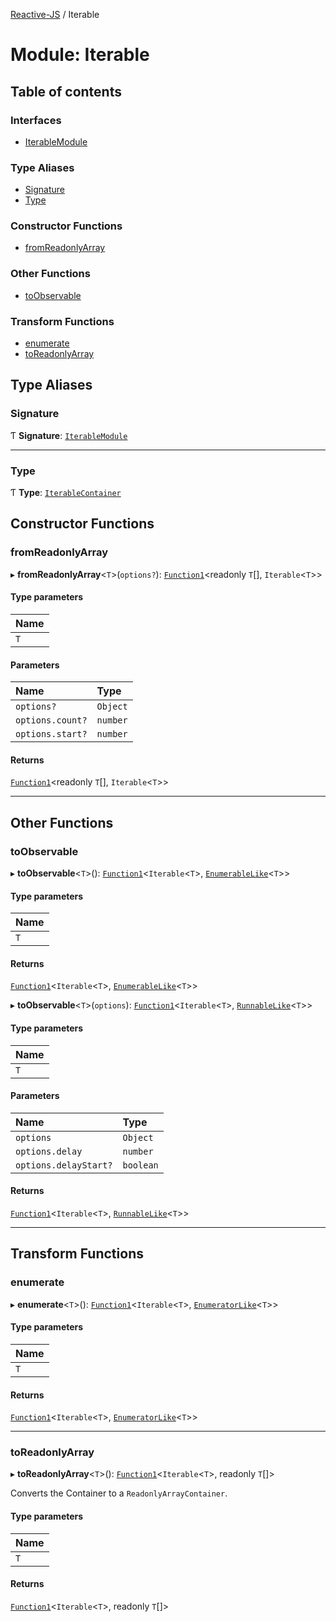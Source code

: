 [Reactive-JS](../README.md) / Iterable

# Module: Iterable

## Table of contents

### Interfaces

- [IterableModule](../interfaces/Iterable.IterableModule.md)

### Type Aliases

- [Signature](Iterable.md#signature)
- [Type](Iterable.md#type)

### Constructor Functions

- [fromReadonlyArray](Iterable.md#fromreadonlyarray)

### Other Functions

- [toObservable](Iterable.md#toobservable)

### Transform Functions

- [enumerate](Iterable.md#enumerate)
- [toReadonlyArray](Iterable.md#toreadonlyarray)

## Type Aliases

### Signature

Ƭ **Signature**: [`IterableModule`](../interfaces/Iterable.IterableModule.md)

___

### Type

Ƭ **Type**: [`IterableContainer`](../interfaces/types.IterableContainer.md)

## Constructor Functions

### fromReadonlyArray

▸ **fromReadonlyArray**<`T`\>(`options?`): [`Function1`](functions.md#function1)<readonly `T`[], `Iterable`<`T`\>\>

#### Type parameters

| Name |
| :------ |
| `T` |

#### Parameters

| Name | Type |
| :------ | :------ |
| `options?` | `Object` |
| `options.count?` | `number` |
| `options.start?` | `number` |

#### Returns

[`Function1`](functions.md#function1)<readonly `T`[], `Iterable`<`T`\>\>

___

## Other Functions

### toObservable

▸ **toObservable**<`T`\>(): [`Function1`](functions.md#function1)<`Iterable`<`T`\>, [`EnumerableLike`](../interfaces/types.EnumerableLike.md)<`T`\>\>

#### Type parameters

| Name |
| :------ |
| `T` |

#### Returns

[`Function1`](functions.md#function1)<`Iterable`<`T`\>, [`EnumerableLike`](../interfaces/types.EnumerableLike.md)<`T`\>\>

▸ **toObservable**<`T`\>(`options`): [`Function1`](functions.md#function1)<`Iterable`<`T`\>, [`RunnableLike`](../interfaces/types.RunnableLike.md)<`T`\>\>

#### Type parameters

| Name |
| :------ |
| `T` |

#### Parameters

| Name | Type |
| :------ | :------ |
| `options` | `Object` |
| `options.delay` | `number` |
| `options.delayStart?` | `boolean` |

#### Returns

[`Function1`](functions.md#function1)<`Iterable`<`T`\>, [`RunnableLike`](../interfaces/types.RunnableLike.md)<`T`\>\>

___

## Transform Functions

### enumerate

▸ **enumerate**<`T`\>(): [`Function1`](functions.md#function1)<`Iterable`<`T`\>, [`EnumeratorLike`](../interfaces/types.EnumeratorLike.md)<`T`\>\>

#### Type parameters

| Name |
| :------ |
| `T` |

#### Returns

[`Function1`](functions.md#function1)<`Iterable`<`T`\>, [`EnumeratorLike`](../interfaces/types.EnumeratorLike.md)<`T`\>\>

___

### toReadonlyArray

▸ **toReadonlyArray**<`T`\>(): [`Function1`](functions.md#function1)<`Iterable`<`T`\>, readonly `T`[]\>

Converts the Container to a `ReadonlyArrayContainer`.

#### Type parameters

| Name |
| :------ |
| `T` |

#### Returns

[`Function1`](functions.md#function1)<`Iterable`<`T`\>, readonly `T`[]\>
